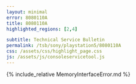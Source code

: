 ```yaml
---
layout: minimal
error: 8080110A
title: 8080110A
highlighted_regions: [2,4]

subtitle: Technical Service Bulletin
permalink: /tsb/sony/playstation5/8080110A
css: /assets/css/highlight_page.css
js: /assets/js/consoleservicetool.js
---
```


{% include_relative MemoryInterfaceError.md %}

